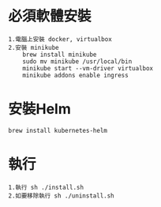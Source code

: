 # 必須軟體安裝
    1.電腦上安裝 docker, virtualbox
    2.安裝 minikube
        brew install minikube
        sudo mv minikube /usr/local/bin
        minikube start --vm-driver virtualbox
        minikube addons enable ingress

# 安裝Helm
    brew install kubernetes-helm

# 執行
    1.執行 sh ./install.sh
    2.如要移除執行 sh ./uninstall.sh